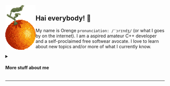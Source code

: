<img align="left" src="assets/orange.png" height="142">

## Hai everybody! 🧡
My name is Orenge `pronunciation: /ˈɔrɪndʒ/` (or what I goes by on the internet). I am a aspired amateur C++ developer and a self-proclaimed free softwear avocate. I love to learn about new topics and/or more of what I currently know.

<details>
<summary> <h4> More stuff about me </h4> </summary>
<p>

<table width="100%">
<tr>
  <th> 📙 What I am learning </th>
  <th> ✨ My Interests </th>
</tr>
<tr> 
  <td><ui>
    <li> ⚛️ Functional Reactive Programming&emsp;&emsp;&emsp;&emsp;&emsp;&emsp;&emsp;&emsp;&emsp;&emsp;&emsp;&emsp;&emsp; </li>
    <li> 🕹️ Game Programming </li>
    <li> 💯 More C++ </li>
  </ui>
    <br>
  </td>
<td><ui>
  <li> 💻 Coding (duh)&emsp;&emsp;&emsp;&emsp;&emsp;&emsp;&emsp;&emsp;&emsp;&emsp;&emsp;&emsp;&emsp;&emsp;&emsp;&emsp;&emsp;&emsp;&emsp;&emsp; </li>
  <li> 🎮 Indie Video Games </li>
  <li> 🧶 Knitting </li>
  <li> 🆎 Linguistics </li>
</ui></td>
</tr>
</table>


<br>
🧩🦋🎭
</p>
</details>

___
